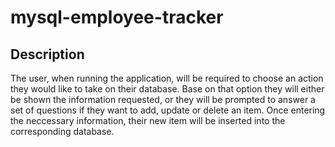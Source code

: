 # mysql-employee-tracker

## Description

The user, when running the application, will be required to choose an action they would like to take on their database. Base on that option they will either be shown the information requested, or they will be prompted to answer a set of questions if they want to add, update or delete an item. Once entering the neccessary information, their new item will be inserted into the corresponding database.